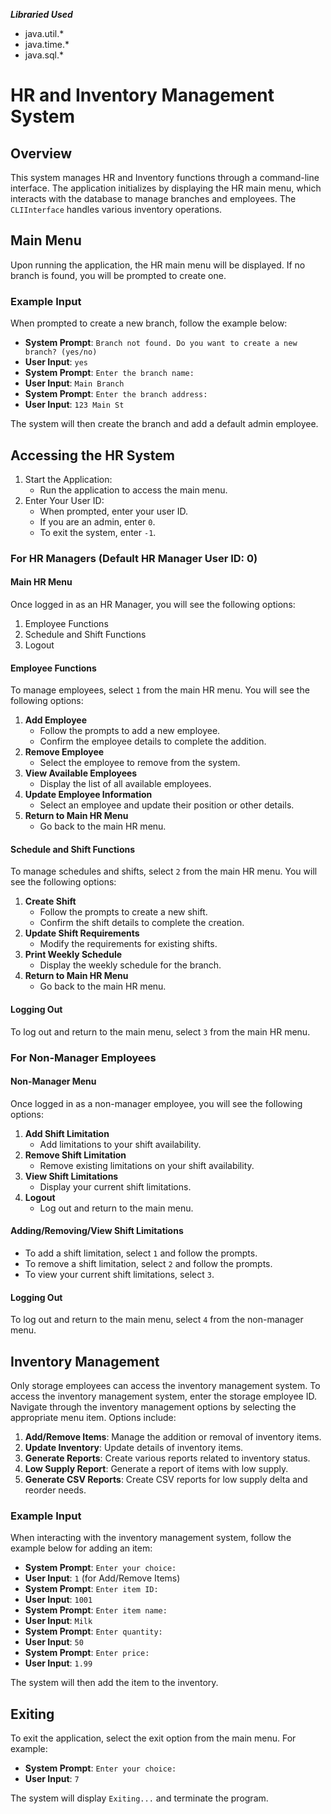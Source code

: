 

***Libraried Used***
- java.util.*
- java.time.*
- java.sql.*


# HR and Inventory Management System

## Overview

This system manages HR and Inventory functions through a command-line interface. The application initializes by displaying the HR main menu, which interacts with the database to manage branches and employees. The `CLIInterface` handles various inventory operations.

## Main Menu

Upon running the application, the HR main menu will be displayed. If no branch is found, you will be prompted to create one.

### Example Input

When prompted to create a new branch, follow the example below:

- **System Prompt**: `Branch not found. Do you want to create a new branch? (yes/no)`
- **User Input**: `yes`
- **System Prompt**: `Enter the branch name:`
- **User Input**: `Main Branch`
- **System Prompt**: `Enter the branch address:`
- **User Input**: `123 Main St`

The system will then create the branch and add a default admin employee.

## Accessing the HR System

1. Start the Application:
    - Run the application to access the main menu.
2. Enter Your User ID:
    - When prompted, enter your user ID.
    - If you are an admin, enter `0`.
    - To exit the system, enter `-1`.

### For HR Managers (Default HR Manager User ID: 0)

#### Main HR Menu

Once logged in as an HR Manager, you will see the following options:

1. Employee Functions
2. Schedule and Shift Functions
3. Logout

#### Employee Functions

To manage employees, select `1` from the main HR menu. You will see the following options:

1. **Add Employee**
    - Follow the prompts to add a new employee.
    - Confirm the employee details to complete the addition.
2. **Remove Employee**
    - Select the employee to remove from the system.
3. **View Available Employees**
    - Display the list of all available employees.
4. **Update Employee Information**
    - Select an employee and update their position or other details.
5. **Return to Main HR Menu**
    - Go back to the main HR menu.

#### Schedule and Shift Functions

To manage schedules and shifts, select `2` from the main HR menu. You will see the following options:

1. **Create Shift**
    - Follow the prompts to create a new shift.
    - Confirm the shift details to complete the creation.
2. **Update Shift Requirements**
    - Modify the requirements for existing shifts.
3. **Print Weekly Schedule**
    - Display the weekly schedule for the branch.
4. **Return to Main HR Menu**
    - Go back to the main HR menu.

#### Logging Out

To log out and return to the main menu, select `3` from the main HR menu.

### For Non-Manager Employees

#### Non-Manager Menu

Once logged in as a non-manager employee, you will see the following options:

1. **Add Shift Limitation**
    - Add limitations to your shift availability.
2. **Remove Shift Limitation**
    - Remove existing limitations on your shift availability.
3. **View Shift Limitations**
    - Display your current shift limitations.
4. **Logout**
    - Log out and return to the main menu.

#### Adding/Removing/View Shift Limitations

- To add a shift limitation, select `1` and follow the prompts.
- To remove a shift limitation, select `2` and follow the prompts.
- To view your current shift limitations, select `3`.

#### Logging Out

To log out and return to the main menu, select `4` from the non-manager menu.

## Inventory Management

Only storage employees can access the inventory management system. To access the inventory management system, enter the storage employee ID.
Navigate through the inventory management options by selecting the appropriate menu item. Options include:

1. **Add/Remove Items**: Manage the addition or removal of inventory items.
2. **Update Inventory**: Update details of inventory items.
3. **Generate Reports**: Create various reports related to inventory status.
4. **Low Supply Report**: Generate a report of items with low supply.
5. **Generate CSV Reports**: Create CSV reports for low supply delta and reorder needs.

### Example Input

When interacting with the inventory management system, follow the example below for adding an item:

- **System Prompt**: `Enter your choice:`
- **User Input**: `1` (for Add/Remove Items)
- **System Prompt**: `Enter item ID:`
- **User Input**: `1001`
- **System Prompt**: `Enter item name:`
- **User Input**: `Milk`
- **System Prompt**: `Enter quantity:`
- **User Input**: `50`
- **System Prompt**: `Enter price:`
- **User Input**: `1.99`

The system will then add the item to the inventory.

## Exiting

To exit the application, select the exit option from the main menu. For example:

- **System Prompt**: `Enter your choice:`
- **User Input**: `7`

The system will display `Exiting...` and terminate the program.


